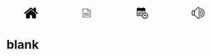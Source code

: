 <div style="display: grid; grid-template-columns: repeat(4, auto); justify-items: center; column-gap: 1rem;">
  <a href="https://kfir4444.github.io/tcesc/"><img src="./photos/logo/home.png" alt="Home" width="32" height="32"></a>
  <a href="https://kfir4444.github.io/tcesc/call-for-Participants.html"><img src="./photos/logo/paper.png" alt="call-for-Participants" width="32" height="32"></a>
  <a href="https://kfir4444.github.io/tcesc/program-schedule.html"><img src="./photos/logo/schedule.png" alt="program" width="32" height="32"></a>
  <a href="https://kfir4444.github.io/tcesc/speakers.html"><img src="./photos/logo/speakers.png" alt="speakers" width="32" height="32"></a>
</div>

# blank